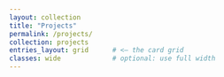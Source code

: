```yaml
---
layout: collection
title: "Projects"
permalink: /projects/
collection: projects
entries_layout: grid      # <— the card grid
classes: wide             # optional: use full width
---
```




